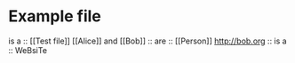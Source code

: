# Example file

is a :: [[Test file]]
[[Alice]] and [[Bob]] :: are :: [[Person]]
http://bob.org :: is a :: WeBsiTe
